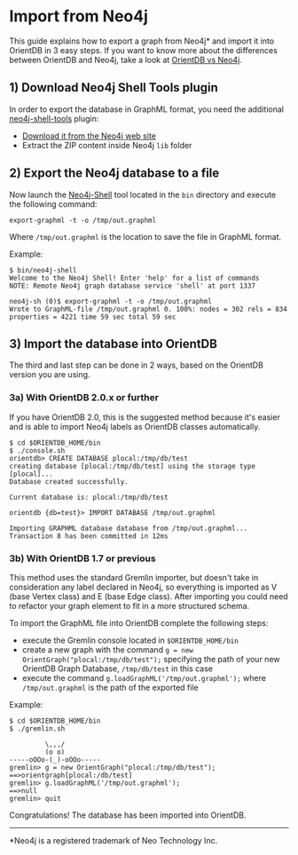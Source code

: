 # Import from Neo4j

This guide explains how to export a graph from Neo4j* and import it into OrientDB in 3 easy steps. If you want to know more about the differences between OrientDB and Neo4j, take a look at [OrientDB vs Neo4j](http://www.orientechnologies.com/orientdb-vs-neo4j/).

## 1) Download Neo4j Shell Tools plugin
In order to export the database in GraphML format, you need the additional [neo4j-shell-tools](https://github.com/jexp/neo4j-shell-tools) plugin:
- [Download it from the Neo4j web site](https://github.com/jexp/neo4j-shell-tools)
- Extract the ZIP content inside Neo4j `lib` folder

## 2) Export the Neo4j database to a file
Now launch the [Neo4j-Shell](http://docs.neo4j.org/chunked/stable/shell.html) tool located in the `bin` directory and execute the following command:

```
export-graphml -t -o /tmp/out.graphml
```

Where `/tmp/out.graphml` is the location to save the file in GraphML format.

Example:

```
$ bin/neo4j-shell
Welcome to the Neo4j Shell! Enter 'help' for a list of commands
NOTE: Remote Neo4j graph database service 'shell' at port 1337

neo4j-sh (0)$ export-graphml -t -o /tmp/out.graphml
Wrote to GraphML-file /tmp/out.graphml 0. 100%: nodes = 302 rels = 834 properties = 4221 time 59 sec total 59 sec
```

## 3) Import the database into OrientDB
The third and last step can be done in 2 ways, based on the OrientDB version you are using.

### 3a) With OrientDB 2.0.x or further
If you have OrientDB 2.0, this is the suggested method because it's easier and is able to import Neo4j labels as OrientDB classes automatically.

```
$ cd $ORIENTDB_HOME/bin
$ ./console.sh
orientdb> CREATE DATABASE plocal:/tmp/db/test
creating database [plocal:/tmp/db/test] using the storage type [plocal]...
Database created successfully.

Current database is: plocal:/tmp/db/test

orientdb {db=test}> IMPORT DATABASE /tmp/out.graphml

Importing GRAPHML database database from /tmp/out.graphml...
Transaction 8 has been committed in 12ms
```

### 3b) With OrientDB 1.7 or previous
This method uses the standard Gremlin importer, but doesn't take in consideration any label declared in Neo4j, so everything is imported as V (base Vertex class) and E (base Edge class). After importing you could need to refactor your graph element to fit in a more structured schema.

To import the GraphML file into OrientDB complete the following steps:
- execute the Gremlin console located in `$ORIENTDB_HOME/bin`
- create a new graph with the command `g = new OrientGraph("plocal:/tmp/db/test");` specifying the path of your new OrientDB Graph Database, `/tmp/db/test` in this case
- execute the command `g.loadGraphML('/tmp/out.graphml');` where `/tmp/out.graphml` is the path of the exported file

Example:

```
$ cd $ORIENTDB_HOME/bin
$ ./gremlin.sh

         \,,,/
         (o o)
-----oOOo-(_)-oOOo-----
gremlin> g = new OrientGraph("plocal:/tmp/db/test");
==>orientgraph[plocal:/db/test]
gremlin> g.loadGraphML('/tmp/out.graphml');
==>null
gremlin> quit
```

Congratulations! The database has been imported into OrientDB.

-----
*Neo4j is a registered trademark of Neo Technology Inc.
